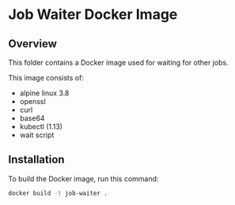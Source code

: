 # Job Waiter Docker Image

## Overview

This folder contains a Docker image used for waiting for other jobs.

This image consists of:

- alpine linux 3.8
- openssl
- curl
- base64
- kubectl (1.13)
- wait script

## Installation

To build the Docker image, run this command:

```bash
docker build -t job-waiter .
```
